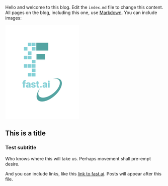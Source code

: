 Hello and welcome to this blog. Edit the `index.md` file to change this content. All pages on the blog, including this one, use [Markdown](https://guides.github.com/features/mastering-markdown/). You can include images:

![Image of fast.ai logo](images/logo.png)

## This is a title

### Test subtitle

Who knows where this will take us.  Perhaps movement shall pre-empt desire.

And you can include links, like this [link to fast.ai](https://www.fast.ai). Posts will appear after this file. 
